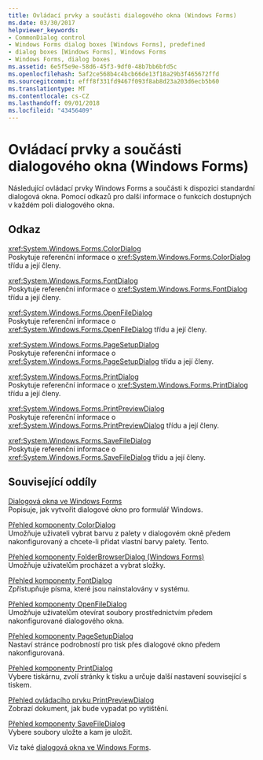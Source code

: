 ```yaml
---
title: Ovládací prvky a součásti dialogového okna (Windows Forms)
ms.date: 03/30/2017
helpviewer_keywords:
- CommonDialog control
- Windows Forms dialog boxes [Windows Forms], predefined
- dialog boxes [Windows Forms], Windows Forms
- Windows Forms, dialog boxes
ms.assetid: 6e5f5e9e-58d6-45f3-9df0-48b7bb6bfd5c
ms.openlocfilehash: 5af2ce568b4c4bcb66de13f18a29b3f465672ffd
ms.sourcegitcommit: efff8f331fd9467f093f8ab8d23a203d6ecb5b60
ms.translationtype: MT
ms.contentlocale: cs-CZ
ms.lasthandoff: 09/01/2018
ms.locfileid: "43456409"
---
```

# <a name="dialog-box-controls-and-components-windows-forms"></a>Ovládací prvky a součásti dialogového okna (Windows Forms)
Následující ovládací prvky Windows Forms a součásti k dispozici standardní dialogová okna. Pomocí odkazů pro další informace o funkcích dostupných v každém poli dialogového okna.  
  
## <a name="reference"></a>Odkaz  
 <xref:System.Windows.Forms.ColorDialog>  
 Poskytuje referenční informace o <xref:System.Windows.Forms.ColorDialog> třídu a její členy.  
  
 <xref:System.Windows.Forms.FontDialog>  
 Poskytuje referenční informace o <xref:System.Windows.Forms.FontDialog> třídu a její členy.  
  
 <xref:System.Windows.Forms.OpenFileDialog>  
 Poskytuje referenční informace o <xref:System.Windows.Forms.OpenFileDialog> třídu a její členy.  
  
 <xref:System.Windows.Forms.PageSetupDialog>  
 Poskytuje referenční informace o <xref:System.Windows.Forms.PageSetupDialog> třídu a její členy.  
  
 <xref:System.Windows.Forms.PrintDialog>  
 Poskytuje referenční informace o <xref:System.Windows.Forms.PrintDialog> třídu a její členy.  
  
 <xref:System.Windows.Forms.PrintPreviewDialog>  
 Poskytuje referenční informace o <xref:System.Windows.Forms.PrintPreviewDialog> třídu a její členy.  
  
 <xref:System.Windows.Forms.SaveFileDialog>  
 Poskytuje referenční informace o <xref:System.Windows.Forms.SaveFileDialog> třídu a její členy.  
  
## <a name="related-sections"></a>Související oddíly  
 [Dialogová okna ve Windows Forms](../../../../docs/framework/winforms/dialog-boxes-in-windows-forms.md)  
 Popisuje, jak vytvořit dialogové okno pro formulář Windows.  
  
 [Přehled komponenty ColorDialog](../../../../docs/framework/winforms/controls/colordialog-component-overview-windows-forms.md)  
 Umožňuje uživateli vybrat barvu z palety v dialogovém okně předem nakonfigurovaný a chcete-li přidat vlastní barvy palety. Tento.  
  
 [Přehled komponenty FolderBrowserDialog (Windows Forms)](../../../../docs/framework/winforms/controls/folderbrowserdialog-component-overview-windows-forms.md)  
 Umožňuje uživatelům procházet a vybrat složky.  
  
 [Přehled komponenty FontDialog](../../../../docs/framework/winforms/controls/fontdialog-component-overview-windows-forms.md)  
 Zpřístupňuje písma, které jsou nainstalovány v systému.  
  
 [Přehled komponenty OpenFileDialog](../../../../docs/framework/winforms/controls/openfiledialog-component-overview-windows-forms.md)  
 Umožňuje uživatelům otevírat soubory prostřednictvím předem nakonfigurované dialogového okna.  
  
 [Přehled komponenty PageSetupDialog](../../../../docs/framework/winforms/controls/pagesetupdialog-component-overview-windows-forms.md)  
 Nastaví stránce podrobností pro tisk přes dialogové okno předem nakonfigurovaná.  
  
 [Přehled komponenty PrintDialog](../../../../docs/framework/winforms/controls/printdialog-component-overview-windows-forms.md)  
 Vybere tiskárnu, zvolí stránky k tisku a určuje další nastavení související s tiskem.  
  
 [Přehled ovládacího prvku PrintPreviewDialog](../../../../docs/framework/winforms/controls/printpreviewdialog-control-overview-windows-forms.md)  
 Zobrazí dokument, jak bude vypadat po vytištění.  
  
 [Přehled komponenty SaveFileDialog](../../../../docs/framework/winforms/controls/savefiledialog-component-overview-windows-forms.md)  
 Vybere soubory uložte a kam je uložit.  
  
 Viz také [dialogová okna ve Windows Forms](https://msdn.microsoft.com/library/2chz8edb\(v=vs.110\)).
